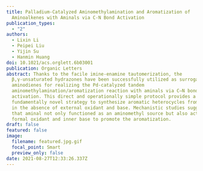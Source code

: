 ```yaml
---
title: Palladium-Catalyzed Aminomethylamination and Aromatization of
  Aminoalkenes with Aminals via C-N Bond Activation
publication_types:
  - "2"
authors:
  - Lixin Li
  - Peipei Liu
  - Yijin Su
  - Hanmin Huang
doi: 10.1021/acs.orglett.6b03001
publication: Organic Letters
abstract: Thanks to the facile imine-enamine tautomerization, the
  β,γ-unsaturated hydrazones have been successfully utilized as surrogates of
  aminodienes for realizing the Pd-catalyzed tandem
  aminomethylamination/aromatization reaction with aminals via C–N bond
  activation. This direct and operationally simple protocol provides a
  fundamentally novel strategy to synthesize aromatic heterocycles from alkenes
  in the absence of external oxidant and base. Mechanistic studies suggested
  that aminal not only functioned as an aminomethyl source but also acted as
  formal oxidant and inner base to promote the aromatization.
draft: false
featured: false
image:
  filename: featured.jpg.gif
  focal_point: Smart
  preview_only: false
date: 2021-08-27T12:33:26.337Z
---
```


